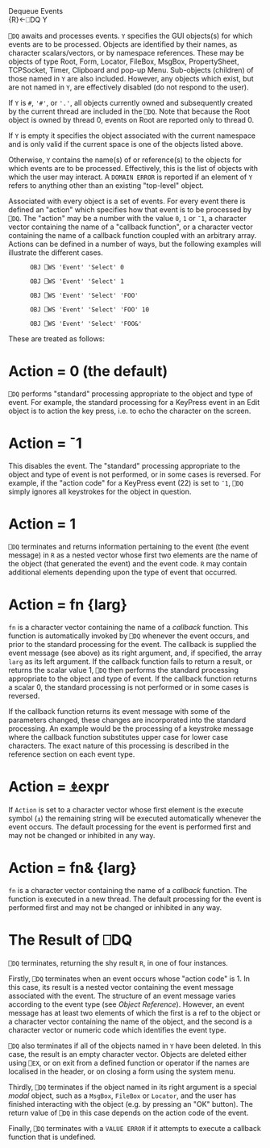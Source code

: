 <div class="heading">
  <div class="name">Dequeue Events</div>
  <div class="command">{R}←⎕DQ Y</div>
</div>

`⎕DQ` awaits and processes events.  `Y` specifies the GUI objects(s) for which events are to be processed.  Objects are identified by their names, as character scalars/vectors, or by namespace references. These may be objects of type Root, Form, Locator, FileBox, MsgBox, PropertySheet, TCPSocket, Timer, Clipboard and pop-up Menu. Sub-objects (children) of those named in `Y` are also included.  However, any objects which exist, but are not named in `Y`, are effectively disabled (do not respond to the user).

If `Y` is `#`, `'#'`, or `'.'`, all objects currently owned and subsequently created by the current thread are included in the `⎕DQ`. Note that because the Root object is owned by thread 0, events on Root are reported only to thread 0.

If `Y` is empty it specifies the object associated with the current namespace and is only valid if the current space is one of the objects listed above.

Otherwise, `Y` contains the name(s) of or reference(s) to the objects for which events are to be processed.  Effectively, this is the list of objects with which the user may interact.  A `DOMAIN ERROR` is reported if an element of `Y` refers to anything other than an existing "top-level" object.

Associated with every object is a set of events.  For every event there is defined an "action" which specifies how that event is to be processed by `⎕DQ`.  The "action" may be a number with the value `0`, `1` or `¯1`,  a character vector containing the name of a "callback function", or a character vector containing the name of a callback function coupled with an arbitrary array.  Actions can be defined in a number of ways, but the following examples will illustrate the different cases.
```apl
      OBJ ⎕WS 'Event' 'Select' 0
 
      OBJ ⎕WS 'Event' 'Select' 1
 
      OBJ ⎕WS 'Event' 'Select' 'FOO'
 
      OBJ ⎕WS 'Event' 'Select' 'FOO' 10
 
      OBJ ⎕WS 'Event' 'Select' 'FOO&'
```

These are treated as follows:

# Action = 0 (the default)

`⎕DQ` performs "standard" processing appropriate to the object and type of event.  For example, the standard processing for a KeyPress event in an Edit object is to action the key press, i.e. to echo the character on the screen.

# Action = ¯1

This disables the event.  The "standard" processing appropriate to the object and type of event is not performed, or in some cases is reversed.  For example, if the "action code" for a KeyPress event (22) is set to `¯1`,  `⎕DQ` simply ignores all keystrokes for the object in question.

# Action = 1

`⎕DQ` terminates and returns information pertaining to the event (the event message) in `R` as a nested vector whose first two elements are the name of the object (that generated the event) and the event code.  `R` may contain additional elements depending upon the type of event that occurred.

# Action = fn {larg}

`fn` is a character vector containing the name of a *callback* function.  This function is automatically invoked by `⎕DQ` whenever the event occurs, and prior to the standard processing for the event.  The callback is supplied the event message (see above) as its right argument, and, if specified, the array `larg` as its left argument.  If the callback function fails to return a result, or returns the scalar value 1,  `⎕DQ` then performs the standard processing appropriate to the object and type of event.  If the callback function returns a scalar 0, the standard processing is not performed or in some cases is reversed.

If the callback function returns its event message with some of the parameters changed, these changes are incorporated into the standard processing.  An example would be the processing of a keystroke message where the callback function substitutes upper case for lower case characters. The exact nature of this processing is described in the reference section on each event type.

# Action = ⍎expr

If `Action` is set to a character vector whose first element is the execute symbol (`⍎`) the remaining string will be executed automatically whenever the event occurs.  The default processing for the event is performed first and may not be changed or inhibited in any way.

# Action = fn& {larg}

`fn` is a character vector containing the name of a *callback* function.  The function is executed in a new thread. The default processing for the event is performed first and may not be changed or inhibited in any way.

# The Result of ⎕DQ

`⎕DQ` terminates, returning the shy result `R`, in one of four instances.

Firstly, `⎕DQ` terminates when an event occurs whose "action code" is 1.  In this case, its result is a nested vector containing the event message associated with the event.  The structure of an event message varies according to the event type (see *Object Reference*).  However, an event message has at least two elements of which the first is a ref to the object or a character vector containing the name of the object, and the second is a character vector or numeric code which identifies the event type.

`⎕DQ` also terminates if all of the objects named in `Y` have been deleted.  In this case, the result is an empty character vector.  Objects are deleted either using `⎕EX`, or on exit from a defined function or operator if the names are localised in the header, or on closing a form using the system menu.

Thirdly, `⎕DQ` terminates if the object named in its right argument is a special *modal* object, such as a `MsgBox`, `FileBox` or `Locator`, and the user has finished interacting with the object (e.g. by pressing an "OK" button).  The return value of `⎕DQ` in this case depends on the action code of the event.

Finally, `⎕DQ` terminates with a `VALUE ERROR` if it attempts to execute a callback function that is undefined.
